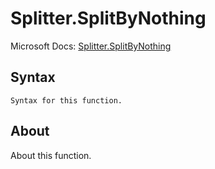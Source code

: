 # Splitter.SplitByNothing

Microsoft Docs: [Splitter.SplitByNothing](https://docs.microsoft.com/en-us/powerquery-m/splitter-splitbynothing)

## Syntax

```
Syntax for this function.
```

## About

About this function.

